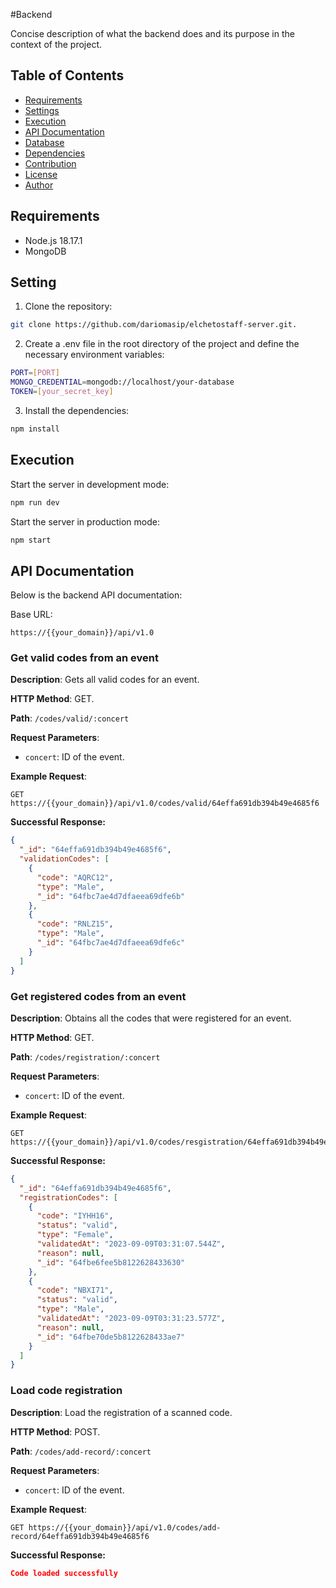 #Backend

Concise description of what the backend does and its purpose in the context of the project.

## Table of Contents

- [Requirements](#requirements)
- [Settings](#settings)
- [Execution](#execution)
- [API Documentation](#api-documentation)
- [Database](#database)
- [Dependencies](#dependencies)
- [Contribution](#contribution)
- [License](#license)
- [Author](#author)

## Requirements

- Node.js 18.17.1
- MongoDB

## Setting

1. Clone the repository:

```bash
git clone https://github.com/dariomasip/elchetostaff-server.git.
```

2. Create a .env file in the root directory of the project and define the necessary environment variables:

```bash
PORT=[PORT]
MONGO_CREDENTIAL=mongodb://localhost/your-database
TOKEN=[your_secret_key]
```

3. Install the dependencies:

```bash
npm install
```

## Execution

Start the server in development mode:

```bash
npm run dev
```

Start the server in production mode:

```bash
npm start
```

## API Documentation

Below is the backend API documentation:

Base URL:

```http
https://{{your_domain}}/api/v1.0
```

### Get valid codes from an event

**Description**: Gets all valid codes for an event.

**HTTP Method**: GET.

**Path**: `/codes/valid/:concert`

**Request Parameters**:

- `concert`: ID of the event.

**Example Request**:

```http
GET https://{{your_domain}}/api/v1.0/codes/valid/64effa691db394b49e4685f6
```

**Successful Response:**

```json
{
  "_id": "64effa691db394b49e4685f6",
  "validationCodes": [
    {
      "code": "AQRC12",
      "type": "Male",
      "_id": "64fbc7ae4d7dfaeea69dfe6b"
    },
    {
      "code": "RNLZ15",
      "type": "Male",
      "_id": "64fbc7ae4d7dfaeea69dfe6c"
    }
  ]
}
```

### Get registered codes from an event

**Description**: Obtains all the codes that were registered for an event.

**HTTP Method**: GET.

**Path**: `/codes/registration/:concert`

**Request Parameters**:

- `concert`: ID of the event.

**Example Request**:

```http
GET https://{{your_domain}}/api/v1.0/codes/resgistration/64effa691db394b49e4685f6
```

**Successful Response:**

```json
{
  "_id": "64effa691db394b49e4685f6",
  "registrationCodes": [
    {
      "code": "IYHH16",
      "status": "valid",
      "type": "Female",
      "validatedAt": "2023-09-09T03:31:07.544Z",
      "reason": null,
      "_id": "64fbe6fee5b8122628433630"
    },
    {
      "code": "NBXI71",
      "status": "valid",
      "type": "Male",
      "validatedAt": "2023-09-09T03:31:23.577Z",
      "reason": null,
      "_id": "64fbe70de5b8122628433ae7"
    }
  ]
}
```

### Load code registration

**Description**: Load the registration of a scanned code.

**HTTP Method**: POST.

**Path**: `/codes/add-record/:concert`

**Request Parameters**:

- `concert`: ID of the event.

**Example Request**:

```http
GET https://{{your_domain}}/api/v1.0/codes/add-record/64effa691db394b49e4685f6
```

**Successful Response:**

```json
Code loaded successfully
```
